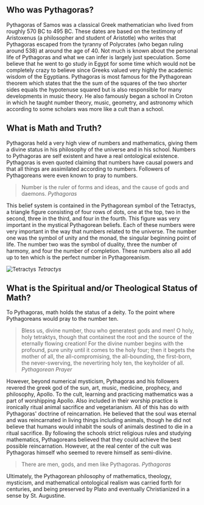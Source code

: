 ## Who was Pythagoras?

Pythagoras of Samos was a classical Greek mathematician who lived from roughly 570 BC to 495 BC. These dates are based on the testimony of Aristoxenus (a philosopher and student of Aristotle) who writes that Pythagoras escaped from the tyranny of Polycrates (who began ruling around 538) at around the age of 40. Not much is known about the personal life of Pythagoras and what we can infer is largely just speculation. Some believe that he went to go study in Egypt for some time which would not be completely crazy to believe since Greeks valued very highly the academic wisdom of the Egyptians. Pythagoras is most famous for the Pythagorean theorem which states that the the sum of the squares of the two shorter sides equals the hypotenuse squared but is also responsible for many developments in music theory. He also famously began a school in Croton in which he taught number theory, music, geometry, and astronomy which according to some scholars was more like a cult than a school.

## What is Math and Truth?

Pythagoras held a very high view of numbers and mathematics, giving them a divine status in his philosophy of the universe and in his school. Numbers to Pythagoras are self existent and have a real ontological existence. Pythagoras is even quoted claiming that numbers have causal powers and that all things are assimilated according to numbers. Followers of Pythagoreans were even known to pray to numbers.

> Number is the ruler of forms and ideas, and the cause of gods and daemons.
_Pythagoras_

This belief system is contained in the Pythagorean symbol of the Tetractys, a triangle figure consisting of four rows of dots, one at the top, two in the second, three in the third, and four in the fourth. This figure was very important in the mystical Pythagorean beliefs. Each of these numbers were very important in the way that numbers related to the universe. The number one was the symbol of unity and the monad, the singular beginning point of life. The number two was the symbol of duality, three the number of harmony, and four the number of completion.  These numbers also all add up to ten which is the perfect number in Pythagoreanism.

![Tetractys](https://res.cloudinary.com/josephdangerstewart/image/upload/v1555083967/god-and-math/200px-Tetractys.svg.png)
_Tetractys_

## What is the Spiritual and/or Theological Status of Math?

To Pythagoras, math holds the status of a deity. To the point where Pythagoreans would pray to the number ten.

> Bless us, divine number, thou who generatest gods and men! O holy, holy tetraktys, though that containest the root and the source of the eternally flowing creation! For the divine number begins with the profound, pure unity until it comes to the holy four; then it begets the mother of all, the all-compromising, the all-bounding, the first-born, the never-swerving, the nevertiring holy ten, the keyholder of all.
_Pythagorean Prayer_

However, beyond numerical mysticism, Pythagoras and his followers revered the greek god of the sun, art, music, medicine, prophecy, and philosophy, Apollo. To the cult, learning and practicing mathematics was a part of worshipping Apollo. Also included in their worship practice is ironically ritual animal sacrifice and vegetarianism. All of this has do with Pythagoras' doctrine of reincarnation. He believed that the soul was eternal and was reincarnated in living things including animals, though he did not believe that humans would inhabit the souls of animals destined to die in a ritual sacrifice. By following the schools strict religious rules and studying mathematics, Pythagoreans believed that they could achieve the best possible reincarnation. However, at the real center of the cult was Pythagoras himself who seemed to revere himself as semi-divine.

> There are men, gods, and men like Pythagoras.
_Pythagoras_

Ultimately, the Pythagorean philosophy of mathematics, theology, mysticism, and mathematical ontological realism was carried forth for centuries, and being preserved by Plato and eventually Christianized in a sense by St. Augustine.
